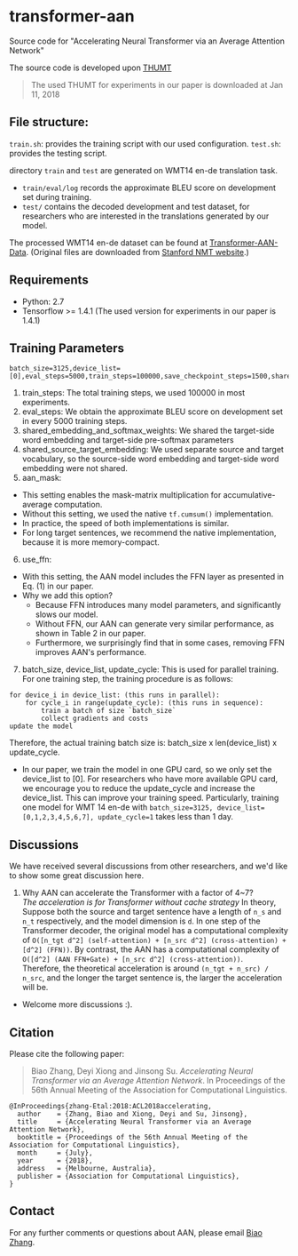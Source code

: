 # transformer-aan
Source code for "Accelerating Neural Transformer via an Average Attention Network"

The source code is developed upon <a href="https://github.com/thumt/THUMT">THUMT</a>
> The used THUMT for experiments in our paper is downloaded at Jan 11, 2018

## File structure:
`train.sh`: provides the training script with our used configuration.
`test.sh`: provides the testing script.

directory `train` and `test` are generated on WMT14 en-de translation task.
* `train/eval/log` records the approximate BLEU score on development set during training.
* `test/` contains the decoded development and test dataset, for researchers who are interested in the translations generated by our model.

The processed WMT14 en-de dataset can be found at <a href="https://drive.google.com/open?id=15WRLfle66CO1zIGKbyz0FsFmUcINyb4X">Transformer-AAN-Data</a>. (Original files are downloaded from <a href="https://nlp.stanford.edu/projects/nmt/">Stanford NMT website</a>.)

## Requirements

* Python: 2.7
* Tensorflow >= 1.4.1 (The used version for experiments in our paper is 1.4.1)

## Training Parameters
```
batch_size=3125,device_list=[0],eval_steps=5000,train_steps=100000,save_checkpoint_steps=1500,shared_embedding_and_softmax_weights=true,shared_source_target_embedding=false,update_cycle=8,aan_mask=True,use_ffn=False
```
1. train_steps: The total training steps, we used 100000 in most experiments.
2. eval_steps: We obtain the approximate BLEU score on development set in every 5000 training steps.
3. shared_embedding_and_softmax_weights: We shared the target-side word embedding and target-side pre-softmax parameters
4. shared_source_target_embedding: We used separate source and target vocabulary, so the source-side word embedding and target-side word embedding were not shared.
5. aan_mask: 
- This setting enables the mask-matrix multiplication for accumulative-average computation. 
- Without this setting, we used the native `tf.cumsum()` implementation. 
- In practice, the speed of both implementations is similar. 
- For long target sentences, we recommend the native implementation, because it is more memory-compact.
6. use_ffn:
- With this setting, the AAN model includes the FFN layer as presented in Eq. (1) in our paper.
- Why we add this option?
	- Because FFN introduces many model parameters, and significantly slows our model.
	- Without FFN, our AAN can generate very similar performance, as shown in Table 2 in our paper.
	- Furthermore, we surprisingly find that in some cases, removing FFN improves AAN's performance.
7. batch_size, device_list, update_cycle: This is used for parallel training. For one training step, the training procedure is as follows:  
```
for device_i in device_list: (this runs in parallel):  
	for cycle_i in range(update_cycle): (this runs in sequence):  
		train a batch of size `batch_size`
		collect gradients and costs
update the model
```
Therefore, the actual training batch size is: batch_size x len(device_list) x update_cycle.  
* In our paper, we train the model in one GPU card, so we only set the device_list to [0]. For researchers who have more available GPU card, we encourage you to reduce the update_cycle and increase the device_list. This can improve your training speed. Particularly, training one model for WMT 14 en-de with `batch_size=3125, device_list=[0,1,2,3,4,5,6,7], update_cycle=1` takes less than 1 day.

## Discussions
We have received several discussions from other researchers, and we'd like to show some great discussion here.
1. Why AAN can accelerate the Transformer with a factor of 4~7?  
*The acceleration is for Transformer without cache strategy*
In theory,  
Suppose both the source and target sentence have a length of `n_s` and `n_t` respectively, and the model dimension is `d`. In one step of the Transformer decoder, the original model has a computational complexity of `O([n_tgt d^2] (self-attention) + [n_src d^2] (cross-attention) + [d^2] (FFN))`. By contrast, the AAN has a computational complexity of `O([d^2] (AAN FFN+Gate) + [n_src d^2] (cross-attention))`.   
Therefore, the theoretical acceleration is around `(n_tgt + n_src) / n_src`, and the longer the target sentence is, the larger the acceleration will be.

* Welcome more discussions :).

## Citation

Please cite the following paper:
> Biao Zhang, Deyi Xiong and Jinsong Su. *Accelerating Neural Transformer via an Average Attention Network*. In Proceedings of the 56th Annual Meeting of the Association for Computational Linguistics.

```
@InProceedings{zhang-Etal:2018:ACL2018accelerating,
  author    = {Zhang, Biao and Xiong, Deyi and Su, Jinsong},
  title     = {Accelerating Neural Transformer via an Average Attention Network},
  booktitle = {Proceedings of the 56th Annual Meeting of the Association for Computational Linguistics},
  month     = {July},
  year      = {2018},
  address   = {Melbourne, Australia},
  publisher = {Association for Computational Linguistics},
}
```

## Contact

For any further comments or questions about AAN, please email <a href="mailto:zb@stu.xmu.edu.cn">Biao Zhang</a>.